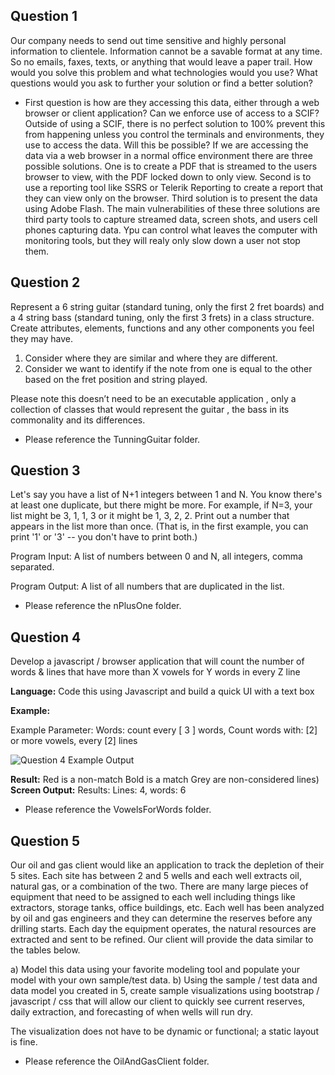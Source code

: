 ## Question 1
<p>Our company needs to send out time sensitive and highly personal information to clientele.
Information cannot be a savable format at any time. So no emails, faxes, texts, or anything that
would leave a paper trail. How would you solve this problem and what technologies would you
use? What questions would you ask to further your solution or find a better solution?</p>

- First question is how are they accessing this data, either through a web browser or client application? Can we enforce 
use of access to a SCIF? Outside of using a SCIF, there is no perfect solution to 100% prevent this from happening unless 
you control the terminals and environments, they use to access the data. Will this be possible? If we are accessing the 
data via a web browser in a normal office environment there are three possible solutions. One is to create a PDF that is 
streamed to the users browser to view, with the PDF locked down to only view. Second is to use a reporting tool like 
SSRS or Telerik Reporting to create a report that they can view only on the browser. Third solution is to present the data 
using Adobe Flash. The main vulnerabilities of these three solutions are third party tools to capture streamed data, 
screen shots, and users cell phones capturing data. Ypu can control what leaves the computer with monitoring tools, 
but they will realy only slow down a user not stop them.

## Question 2
<p>Represent a 6 string guitar (standard tuning, only the first 2 fret boards) and a 4 string bass
(standard tuning, only the first 3 frets) in a class structure. Create attributes, elements, functions
and any other components you feel they may have.</p>

1. Consider where they are similar and where they are different.
2. Consider we want to identify if the note from one is equal to the other based on the fret
position and string played.

<p>Please note this doesn’t need to be an executable application , only a collection of classes that
would represent the guitar , the bass in its commonality and its differences.</p>

- Please reference the TunningGuitar folder.

## Question 3
<p>Let's say you have a list of N+1 integers between 1 and N. You know there's at least one
duplicate, but there might be more. For example, if N=3, your list might be 3, 1, 1, 3 or it might
be 1, 3, 2, 2. Print out a number that appears in the list more than once. (That is, in the first
example, you can print '1' or '3' -- you don't have to print both.)</p>

<p>Program Input: A list of numbers between 0 and N, all integers, comma separated.</p>
<p>Program Output: A list of all numbers that are duplicated in the list.</p>

- Please reference the nPlusOne folder.


## Question 4
<p>Develop a javascript / browser application that will count the number of words & lines that have
more than X vowels for Y words in every Z line</p>

**Language:** Code this using Javascript and build a quick UI with a text box

**Example:**
</p>Example Parameter: Words: count every [ 3 ] words, Count words with: [2] or more vowels,
every [2] lines</p>

<img src="https://github.com/jbcirs/GuestXCodeTest/VowelsForWords/question4ExampleOutput.jpg" alt="Question 4 Example Output">

**Result:** Red is a non-match
Bold is a match
Grey are non-considered lines)
**Screen Output:**
Results: Lines: 4, words: 6

- Please reference the VowelsForWords folder.


## Question 5
<p>Our oil and gas client would like an application to track the depletion of their 5 sites. Each site
has between 2 and 5 wells and each well extracts oil, natural gas, or a combination of the two.
There are many large pieces of equipment that need to be assigned to each well including
things like extractors, storage tanks, office buildings, etc. Each well has been analyzed by oil
and gas engineers and they can determine the reserves before any drilling starts. Each day the
equipment operates, the natural resources are extracted and sent to be refined. Our client will
provide the data similar to the tables below.</p>

a) Model this data using your favorite modeling tool and populate your model with your own
sample/test data.
b) Using the sample / test data and data model you created in 5, create sample
visualizations using bootstrap / javascript / css that will allow our client to quickly see
current reserves, daily extraction, and forecasting of when wells will run dry.

The visualization does not have to be dynamic or functional; a static layout is fine.

- Please reference the OilAndGasClient folder.

